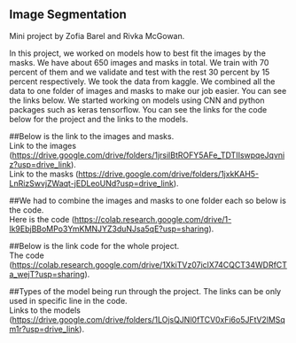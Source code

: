 ## Image Segmentation
Mini project by Zofia Barel and Rivka McGowan. 

In this project, we worked on models how to best fit the images by the masks. We have about 650 images and masks in total. We train with 70 percent of them and we validate and test with the rest 30 percent by 15 percent respectively. We took the data from kaggle. We combined all the data to one folder of images and masks to make our job easier. You can see the links below. We started working on models using CNN and python packages such as keras tensorflow. You can see the links for the code below for the project and the links to the models. 

##Below is the link to the images and masks.  
Link to the images (https://drive.google.com/drive/folders/1jrsilBtROFY5AFe_TDTIIswpqeJqvniz?usp=drive_link).  
Link to the masks (https://drive.google.com/drive/folders/1jxkKAH5-LnRizSwvjZWaqt-jEDLeoUNd?usp=drive_link).  

##We had to combine the images and masks to one folder each so below is the code.  
Here is the code (https://colab.research.google.com/drive/1-lk9EbjBBoMPo3YmKMNJYZ3duNJsa5qE?usp=sharing).

##Below is the link code for the whole project.  
The code (https://colab.research.google.com/drive/1XkiTVz07iclX74CQCT34WDRfCTa_wejT?usp=sharing).

##Types of the model being run through the project. The links can be only used in specific line in the code.   
Links to the models (https://drive.google.com/drive/folders/1LOjsQJNl0fTCV0xFi6o5JFtV2lMSqm1r?usp=drive_link).

